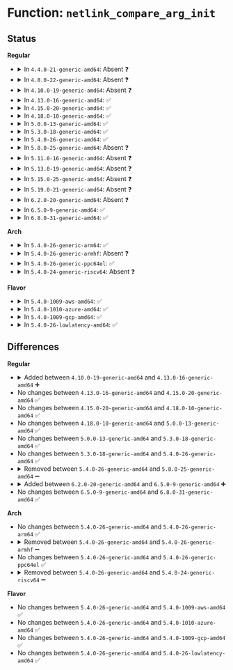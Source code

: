 # Function: <code>netlink_compare_arg_init</code>

## Status
<b>Regular</b>
<ul>
<li>
<details>
<summary>In <code>4.4.0-21-generic-amd64</code>: Absent ❓</summary>

```json
{
  "name": "netlink_compare_arg_init",
  "collision_type": "Unique Static",
  "inline_type": "Full",
  "funcs": [
    {
      "addr": 18446744071586494567,
      "name": "netlink_compare_arg_init",
      "external": false,
      "loc": "net/netlink/af_netlink.c:1038",
      "file": "net/netlink/af_netlink.c",
      "inline": "not declared, inlined",
      "caller_inline": [
        "net/netlink/af_netlink.c:netlink_hash",
        "net/netlink/af_netlink.c:netlink_lookup",
        "net/netlink/af_netlink.c:netlink_insert"
      ],
      "caller_func": []
    }
  ],
  "symbols": []
}
```
</details>
</li>
<li>
<details>
<summary>In <code>4.8.0-22-generic-amd64</code>: Absent ❓</summary>

```json
{
  "name": "netlink_compare_arg_init",
  "collision_type": "Unique Static",
  "inline_type": "Full",
  "funcs": [
    {
      "addr": 18446744071586940999,
      "name": "netlink_compare_arg_init",
      "external": false,
      "loc": "net/netlink/af_netlink.c:424",
      "file": "net/netlink/af_netlink.c",
      "inline": "not declared, inlined",
      "caller_inline": [
        "net/netlink/af_netlink.c:netlink_hash",
        "net/netlink/af_netlink.c:netlink_insert",
        "net/netlink/af_netlink.c:netlink_lookup"
      ],
      "caller_func": []
    }
  ],
  "symbols": []
}
```
</details>
</li>
<li>
<details>
<summary>In <code>4.10.0-19-generic-amd64</code>: Absent ❓</summary>

```json
{
  "name": "netlink_compare_arg_init",
  "collision_type": "Unique Static",
  "inline_type": "Full",
  "funcs": [
    {
      "addr": 18446744071587136247,
      "name": "netlink_compare_arg_init",
      "external": false,
      "loc": "net/netlink/af_netlink.c:431",
      "file": "net/netlink/af_netlink.c",
      "inline": "not declared, inlined",
      "caller_inline": [
        "net/netlink/af_netlink.c:netlink_hash",
        "net/netlink/af_netlink.c:netlink_insert",
        "net/netlink/af_netlink.c:__netlink_lookup"
      ],
      "caller_func": []
    }
  ],
  "symbols": []
}
```
</details>
</li>
<li>
<details>
<summary>In <code>4.13.0-16-generic-amd64</code>: ✅</summary>

```c
void netlink_compare_arg_init(struct netlink_compare_arg * arg, struct net * net, u32 portid)
```

```json
{
  "name": "netlink_compare_arg_init",
  "collision_type": "Unique Static",
  "inline_type": "No",
  "funcs": [
    {
      "addr": 18446744071587261584,
      "name": "netlink_compare_arg_init",
      "external": false,
      "loc": "net/netlink/af_netlink.c:462",
      "file": "net/netlink/af_netlink.c",
      "inline": "seen, unknown",
      "caller_inline": [],
      "caller_func": [
        "net/netlink/af_netlink.c:netlink_hash",
        "net/netlink/af_netlink.c:netlink_insert",
        "net/netlink/af_netlink.c:__netlink_lookup"
      ]
    }
  ],
  "symbols": [
    {
      "addr": 18446744071587261584,
      "name": "netlink_compare_arg_init",
      "section": ".text",
      "bind": "STB_LOCAL",
      "size": 24
    }
  ]
}
```
</details>
</li>
<li>
<details>
<summary>In <code>4.15.0-20-generic-amd64</code>: ✅</summary>

```c
void netlink_compare_arg_init(struct netlink_compare_arg * arg, struct net * net, u32 portid)
```

```json
{
  "name": "netlink_compare_arg_init",
  "collision_type": "Unique Static",
  "inline_type": "No",
  "funcs": [
    {
      "addr": 18446744071587780976,
      "name": "netlink_compare_arg_init",
      "external": false,
      "loc": "net/netlink/af_netlink.c:464",
      "file": "net/netlink/af_netlink.c",
      "inline": "seen, unknown",
      "caller_inline": [],
      "caller_func": [
        "net/netlink/af_netlink.c:netlink_hash",
        "net/netlink/af_netlink.c:netlink_insert",
        "net/netlink/af_netlink.c:__netlink_lookup"
      ]
    }
  ],
  "symbols": [
    {
      "addr": 18446744071587780976,
      "name": "netlink_compare_arg_init",
      "section": ".text",
      "bind": "STB_LOCAL",
      "size": 24
    }
  ]
}
```
</details>
</li>
<li>
<details>
<summary>In <code>4.18.0-10-generic-amd64</code>: ✅</summary>

```c
void netlink_compare_arg_init(struct netlink_compare_arg * arg, struct net * net, u32 portid)
```

```json
{
  "name": "netlink_compare_arg_init",
  "collision_type": "Unique Static",
  "inline_type": "No",
  "funcs": [
    {
      "addr": 18446744071588123408,
      "name": "netlink_compare_arg_init",
      "external": false,
      "loc": "net/netlink/af_netlink.c:498",
      "file": "net/netlink/af_netlink.c",
      "inline": "seen, unknown",
      "caller_inline": [],
      "caller_func": [
        "net/netlink/af_netlink.c:netlink_hash",
        "net/netlink/af_netlink.c:netlink_insert",
        "net/netlink/af_netlink.c:__netlink_lookup"
      ]
    }
  ],
  "symbols": [
    {
      "addr": 18446744071588123408,
      "name": "netlink_compare_arg_init",
      "section": ".text",
      "bind": "STB_LOCAL",
      "size": 24
    }
  ]
}
```
</details>
</li>
<li>
<details>
<summary>In <code>5.0.0-13-generic-amd64</code>: ✅</summary>

```c
void netlink_compare_arg_init(struct netlink_compare_arg * arg, struct net * net, u32 portid)
```

```json
{
  "name": "netlink_compare_arg_init",
  "collision_type": "Unique Static",
  "inline_type": "No",
  "funcs": [
    {
      "addr": 18446744071588305664,
      "name": "netlink_compare_arg_init",
      "external": false,
      "loc": "net/netlink/af_netlink.c:498",
      "file": "net/netlink/af_netlink.c",
      "inline": "seen, unknown",
      "caller_inline": [],
      "caller_func": [
        "net/netlink/af_netlink.c:netlink_hash",
        "net/netlink/af_netlink.c:netlink_insert",
        "net/netlink/af_netlink.c:__netlink_lookup"
      ]
    }
  ],
  "symbols": [
    {
      "addr": 18446744071588305664,
      "name": "netlink_compare_arg_init",
      "section": ".text",
      "bind": "STB_LOCAL",
      "size": 24
    }
  ]
}
```
</details>
</li>
<li>
<details>
<summary>In <code>5.3.0-18-generic-amd64</code>: ✅</summary>

```c
void netlink_compare_arg_init(struct netlink_compare_arg * arg, struct net * net, u32 portid)
```

```json
{
  "name": "netlink_compare_arg_init",
  "collision_type": "Unique Static",
  "inline_type": "No",
  "funcs": [
    {
      "addr": 18446744071588703568,
      "name": "netlink_compare_arg_init",
      "external": false,
      "loc": "net/netlink/af_netlink.c:489",
      "file": "net/netlink/af_netlink.c",
      "inline": "seen, unknown",
      "caller_inline": [],
      "caller_func": [
        "net/netlink/af_netlink.c:netlink_hash",
        "net/netlink/af_netlink.c:__netlink_insert",
        "net/netlink/af_netlink.c:__netlink_lookup"
      ]
    }
  ],
  "symbols": [
    {
      "addr": 18446744071588703568,
      "name": "netlink_compare_arg_init",
      "section": ".text",
      "bind": "STB_LOCAL",
      "size": 24
    }
  ]
}
```
</details>
</li>
<li>
<details>
<summary>In <code>5.4.0-26-generic-amd64</code>: ✅</summary>

```c
void netlink_compare_arg_init(struct netlink_compare_arg * arg, struct net * net, u32 portid)
```

```json
{
  "name": "netlink_compare_arg_init",
  "collision_type": "Unique Static",
  "inline_type": "No",
  "funcs": [
    {
      "addr": 18446744071588927440,
      "name": "netlink_compare_arg_init",
      "external": false,
      "loc": "net/netlink/af_netlink.c:489",
      "file": "net/netlink/af_netlink.c",
      "inline": "seen, unknown",
      "caller_inline": [],
      "caller_func": [
        "net/netlink/af_netlink.c:netlink_hash",
        "net/netlink/af_netlink.c:__netlink_insert",
        "net/netlink/af_netlink.c:__netlink_lookup"
      ]
    }
  ],
  "symbols": [
    {
      "addr": 18446744071588927440,
      "name": "netlink_compare_arg_init",
      "section": ".text",
      "bind": "STB_LOCAL",
      "size": 24
    }
  ]
}
```
</details>
</li>
<li>
<details>
<summary>In <code>5.8.0-25-generic-amd64</code>: Absent ❓</summary>

```json
{
  "name": "netlink_compare_arg_init",
  "collision_type": "Unique Static",
  "inline_type": "Full",
  "funcs": [
    {
      "addr": 18446744071589821819,
      "name": "netlink_compare_arg_init",
      "external": false,
      "loc": "net/netlink/af_netlink.c:489",
      "file": "net/netlink/af_netlink.c",
      "inline": "not declared, inlined",
      "caller_inline": [
        "net/netlink/af_netlink.c:netlink_insert",
        "net/netlink/af_netlink.c:__netlink_lookup"
      ],
      "caller_func": []
    }
  ],
  "symbols": []
}
```
</details>
</li>
<li>
<details>
<summary>In <code>5.11.0-16-generic-amd64</code>: Absent ❓</summary>

```json
{
  "name": "netlink_compare_arg_init",
  "collision_type": "Unique Static",
  "inline_type": "Full",
  "funcs": [
    {
      "addr": 18446744071589858379,
      "name": "netlink_compare_arg_init",
      "external": false,
      "loc": "net/netlink/af_netlink.c:490",
      "file": "net/netlink/af_netlink.c",
      "inline": "not declared, inlined",
      "caller_inline": [
        "net/netlink/af_netlink.c:netlink_insert",
        "net/netlink/af_netlink.c:__netlink_lookup"
      ],
      "caller_func": []
    }
  ],
  "symbols": []
}
```
</details>
</li>
<li>
<details>
<summary>In <code>5.13.0-19-generic-amd64</code>: Absent ❓</summary>

```json
{
  "name": "netlink_compare_arg_init",
  "collision_type": "Unique Static",
  "inline_type": "Full",
  "funcs": [
    {
      "addr": 18446744071589765845,
      "name": "netlink_compare_arg_init",
      "external": false,
      "loc": "net/netlink/af_netlink.c:500",
      "file": "net/netlink/af_netlink.c",
      "inline": "not declared, inlined",
      "caller_inline": [
        "net/netlink/af_netlink.c:netlink_insert",
        "net/netlink/af_netlink.c:__netlink_lookup"
      ],
      "caller_func": []
    }
  ],
  "symbols": []
}
```
</details>
</li>
<li>
<details>
<summary>In <code>5.15.0-25-generic-amd64</code>: Absent ❓</summary>

```json
{
  "name": "netlink_compare_arg_init",
  "collision_type": "Unique Static",
  "inline_type": "Full",
  "funcs": [
    {
      "addr": 18446744071590525140,
      "name": "netlink_compare_arg_init",
      "external": false,
      "loc": "net/netlink/af_netlink.c:500",
      "file": "net/netlink/af_netlink.c",
      "inline": "not declared, inlined",
      "caller_inline": [
        "net/netlink/af_netlink.c:netlink_insert",
        "net/netlink/af_netlink.c:__netlink_lookup"
      ],
      "caller_func": []
    }
  ],
  "symbols": []
}
```
</details>
</li>
<li>
<details>
<summary>In <code>5.19.0-21-generic-amd64</code>: Absent ❓</summary>

```json
{
  "name": "netlink_compare_arg_init",
  "collision_type": "Unique Static",
  "inline_type": "Selective",
  "funcs": [
    {
      "addr": 18446744071592133361,
      "name": "netlink_compare_arg_init",
      "external": false,
      "loc": "net/netlink/af_netlink.c:504",
      "file": "net/netlink/af_netlink.c",
      "inline": "not declared, inlined",
      "caller_inline": [
        "net/netlink/af_netlink.c:netlink_insert"
      ],
      "caller_func": []
    }
  ],
  "symbols": [
    {
      "addr": 18446744071594597273,
      "name": "netlink_compare_arg_init.part.0",
      "section": ".text",
      "bind": "STB_LOCAL",
      "size": 21
    }
  ]
}
```
</details>
</li>
<li>
<details>
<summary>In <code>6.2.0-20-generic-amd64</code>: Absent ❓</summary>

```json
{
  "name": "netlink_compare_arg_init",
  "collision_type": "Unique Static",
  "inline_type": "Full",
  "funcs": [
    {
      "addr": 18446744071593959121,
      "name": "netlink_compare_arg_init",
      "external": false,
      "loc": "net/netlink/af_netlink.c:504",
      "file": "net/netlink/af_netlink.c",
      "inline": "not declared, inlined",
      "caller_inline": [
        "net/netlink/af_netlink.c:netlink_insert"
      ],
      "caller_func": []
    }
  ],
  "symbols": []
}
```
</details>
</li>
<li>
<details>
<summary>In <code>6.5.0-9-generic-amd64</code>: ✅</summary>

```c
void netlink_compare_arg_init(struct netlink_compare_arg * arg, struct net * net, u32 portid)
```

```json
{
  "name": "netlink_compare_arg_init",
  "collision_type": "Unique Static",
  "inline_type": "No",
  "funcs": [
    {
      "addr": 18446744071594324160,
      "name": "netlink_compare_arg_init",
      "external": false,
      "loc": "net/netlink/af_netlink.c:504",
      "file": "net/netlink/af_netlink.c",
      "inline": "seen, unknown",
      "caller_inline": [],
      "caller_func": [
        "net/netlink/af_netlink.c:netlink_insert"
      ]
    }
  ],
  "symbols": [
    {
      "addr": 18446744071594324160,
      "name": "netlink_compare_arg_init",
      "section": ".text",
      "bind": "STB_LOCAL",
      "size": 34
    }
  ]
}
```
</details>
</li>
<li>
<details>
<summary>In <code>6.8.0-31-generic-amd64</code>: ✅</summary>

```c
void netlink_compare_arg_init(struct netlink_compare_arg * arg, struct net * net, u32 portid)
```

```json
{
  "name": "netlink_compare_arg_init",
  "collision_type": "Unique Static",
  "inline_type": "No",
  "funcs": [
    {
      "addr": 18446744071595123728,
      "name": "netlink_compare_arg_init",
      "external": false,
      "loc": "net/netlink/af_netlink.c:502",
      "file": "net/netlink/af_netlink.c",
      "inline": "seen, unknown",
      "caller_inline": [],
      "caller_func": [
        "net/netlink/af_netlink.c:netlink_insert"
      ]
    }
  ],
  "symbols": [
    {
      "addr": 18446744071595123728,
      "name": "netlink_compare_arg_init",
      "section": ".text",
      "bind": "STB_LOCAL",
      "size": 42
    }
  ]
}
```
</details>
</li>
</ul>
<b>Arch</b>
<ul>
<li>
<details>
<summary>In <code>5.4.0-26-generic-arm64</code>: ✅</summary>

```c
void netlink_compare_arg_init(struct netlink_compare_arg * arg, struct net * net, u32 portid)
```

```json
{
  "name": "netlink_compare_arg_init",
  "collision_type": "Unique Static",
  "inline_type": "No",
  "funcs": [
    {
      "addr": 18446603336502520968,
      "name": "netlink_compare_arg_init",
      "external": false,
      "loc": "net/netlink/af_netlink.c:489",
      "file": "net/netlink/af_netlink.c",
      "inline": "seen, unknown",
      "caller_inline": [],
      "caller_func": [
        "net/netlink/af_netlink.c:netlink_hash",
        "net/netlink/af_netlink.c:__netlink_insert",
        "net/netlink/af_netlink.c:__netlink_lookup"
      ]
    }
  ],
  "symbols": [
    {
      "addr": 18446603336502520968,
      "name": "netlink_compare_arg_init",
      "section": ".text",
      "bind": "STB_LOCAL",
      "size": 60
    }
  ]
}
```
</details>
</li>
<li>
<details>
<summary>In <code>5.4.0-26-generic-armhf</code>: Absent ❓</summary>

```json
{
  "name": "netlink_compare_arg_init",
  "collision_type": "Unique Static",
  "inline_type": "Full",
  "funcs": [
    {
      "addr": 3235241844,
      "name": "netlink_compare_arg_init",
      "external": false,
      "loc": "net/netlink/af_netlink.c:489",
      "file": "net/netlink/af_netlink.c",
      "inline": "not declared, inlined",
      "caller_inline": [
        "net/netlink/af_netlink.c:netlink_autobind",
        "net/netlink/af_netlink.c:netlink_lookup",
        "net/netlink/af_netlink.c:__netlink_insert"
      ],
      "caller_func": []
    }
  ],
  "symbols": []
}
```
</details>
</li>
<li>
<details>
<summary>In <code>5.4.0-26-generic-ppc64el</code>: ✅</summary>

```c
void netlink_compare_arg_init(struct netlink_compare_arg * arg, struct net * net, u32 portid)
```

```json
{
  "name": "netlink_compare_arg_init",
  "collision_type": "Unique Static",
  "inline_type": "No",
  "funcs": [
    {
      "addr": 13835058055296093648,
      "name": "netlink_compare_arg_init",
      "external": false,
      "loc": "net/netlink/af_netlink.c:489",
      "file": "net/netlink/af_netlink.c",
      "inline": "seen, unknown",
      "caller_inline": [],
      "caller_func": [
        "net/netlink/af_netlink.c:netlink_hash",
        "net/netlink/af_netlink.c:__netlink_insert",
        "net/netlink/af_netlink.c:__netlink_lookup"
      ]
    }
  ],
  "symbols": [
    {
      "addr": 13835058055296093648,
      "name": "netlink_compare_arg_init",
      "section": ".text",
      "bind": "STB_LOCAL",
      "size": 28
    }
  ]
}
```
</details>
</li>
<li>
<details>
<summary>In <code>5.4.0-24-generic-riscv64</code>: Absent ❓</summary>

```json
{
  "name": "netlink_compare_arg_init",
  "collision_type": "Unique Static",
  "inline_type": "Full",
  "funcs": [
    {
      "addr": 18446743936278694272,
      "name": "netlink_compare_arg_init",
      "external": false,
      "loc": "net/netlink/af_netlink.c:489",
      "file": "net/netlink/af_netlink.c",
      "inline": "not declared, inlined",
      "caller_inline": [
        "net/netlink/af_netlink.c:__netlink_insert",
        "net/netlink/af_netlink.c:__netlink_lookup"
      ],
      "caller_func": []
    }
  ],
  "symbols": []
}
```
</details>
</li>
</ul>
<b>Flavor</b>
<ul>
<li>
<details>
<summary>In <code>5.4.0-1009-aws-amd64</code>: ✅</summary>

```c
void netlink_compare_arg_init(struct netlink_compare_arg * arg, struct net * net, u32 portid)
```

```json
{
  "name": "netlink_compare_arg_init",
  "collision_type": "Unique Static",
  "inline_type": "No",
  "funcs": [
    {
      "addr": 18446744071588533824,
      "name": "netlink_compare_arg_init",
      "external": false,
      "loc": "net/netlink/af_netlink.c:489",
      "file": "net/netlink/af_netlink.c",
      "inline": "seen, unknown",
      "caller_inline": [],
      "caller_func": [
        "net/netlink/af_netlink.c:netlink_hash",
        "net/netlink/af_netlink.c:__netlink_insert",
        "net/netlink/af_netlink.c:__netlink_lookup"
      ]
    }
  ],
  "symbols": [
    {
      "addr": 18446744071588533824,
      "name": "netlink_compare_arg_init",
      "section": ".text",
      "bind": "STB_LOCAL",
      "size": 24
    }
  ]
}
```
</details>
</li>
<li>
<details>
<summary>In <code>5.4.0-1010-azure-amd64</code>: ✅</summary>

```c
void netlink_compare_arg_init(struct netlink_compare_arg * arg, struct net * net, u32 portid)
```

```json
{
  "name": "netlink_compare_arg_init",
  "collision_type": "Unique Static",
  "inline_type": "No",
  "funcs": [
    {
      "addr": 18446744071588245824,
      "name": "netlink_compare_arg_init",
      "external": false,
      "loc": "net/netlink/af_netlink.c:489",
      "file": "net/netlink/af_netlink.c",
      "inline": "seen, unknown",
      "caller_inline": [],
      "caller_func": [
        "net/netlink/af_netlink.c:netlink_hash",
        "net/netlink/af_netlink.c:__netlink_insert",
        "net/netlink/af_netlink.c:__netlink_lookup"
      ]
    }
  ],
  "symbols": [
    {
      "addr": 18446744071588245824,
      "name": "netlink_compare_arg_init",
      "section": ".text",
      "bind": "STB_LOCAL",
      "size": 24
    }
  ]
}
```
</details>
</li>
<li>
<details>
<summary>In <code>5.4.0-1009-gcp-amd64</code>: ✅</summary>

```c
void netlink_compare_arg_init(struct netlink_compare_arg * arg, struct net * net, u32 portid)
```

```json
{
  "name": "netlink_compare_arg_init",
  "collision_type": "Unique Static",
  "inline_type": "No",
  "funcs": [
    {
      "addr": 18446744071588866000,
      "name": "netlink_compare_arg_init",
      "external": false,
      "loc": "net/netlink/af_netlink.c:489",
      "file": "net/netlink/af_netlink.c",
      "inline": "seen, unknown",
      "caller_inline": [],
      "caller_func": [
        "net/netlink/af_netlink.c:netlink_hash",
        "net/netlink/af_netlink.c:__netlink_insert",
        "net/netlink/af_netlink.c:__netlink_lookup"
      ]
    }
  ],
  "symbols": [
    {
      "addr": 18446744071588866000,
      "name": "netlink_compare_arg_init",
      "section": ".text",
      "bind": "STB_LOCAL",
      "size": 24
    }
  ]
}
```
</details>
</li>
<li>
<details>
<summary>In <code>5.4.0-26-lowlatency-amd64</code>: ✅</summary>

```c
void netlink_compare_arg_init(struct netlink_compare_arg * arg, struct net * net, u32 portid)
```

```json
{
  "name": "netlink_compare_arg_init",
  "collision_type": "Unique Static",
  "inline_type": "No",
  "funcs": [
    {
      "addr": 18446744071589007488,
      "name": "netlink_compare_arg_init",
      "external": false,
      "loc": "net/netlink/af_netlink.c:489",
      "file": "net/netlink/af_netlink.c",
      "inline": "seen, unknown",
      "caller_inline": [],
      "caller_func": [
        "net/netlink/af_netlink.c:netlink_hash",
        "net/netlink/af_netlink.c:netlink_lookup",
        "net/netlink/af_netlink.c:__netlink_insert"
      ]
    }
  ],
  "symbols": [
    {
      "addr": 18446744071589007488,
      "name": "netlink_compare_arg_init",
      "section": ".text",
      "bind": "STB_LOCAL",
      "size": 24
    }
  ]
}
```
</details>
</li>
</ul>

## Differences
<b>Regular</b>
<ul>
<li>
<details>
<summary>Added between <code>4.10.0-19-generic-amd64</code> and <code>4.13.0-16-generic-amd64</code> ➕</summary>

```c
void netlink_compare_arg_init(struct netlink_compare_arg * arg, struct net * net, u32 portid)
```
</details>
</li>
<li>
No changes between <code>4.13.0-16-generic-amd64</code> and <code>4.15.0-20-generic-amd64</code> ✅
</li>
<li>
No changes between <code>4.15.0-20-generic-amd64</code> and <code>4.18.0-10-generic-amd64</code> ✅
</li>
<li>
No changes between <code>4.18.0-10-generic-amd64</code> and <code>5.0.0-13-generic-amd64</code> ✅
</li>
<li>
No changes between <code>5.0.0-13-generic-amd64</code> and <code>5.3.0-18-generic-amd64</code> ✅
</li>
<li>
No changes between <code>5.3.0-18-generic-amd64</code> and <code>5.4.0-26-generic-amd64</code> ✅
</li>
<li>
<details>
<summary>Removed between <code>5.4.0-26-generic-amd64</code> and <code>5.8.0-25-generic-amd64</code> ➖</summary>

```c
void netlink_compare_arg_init(struct netlink_compare_arg * arg, struct net * net, u32 portid)
```
</details>
</li>
<li>
<details>
<summary>Added between <code>6.2.0-20-generic-amd64</code> and <code>6.5.0-9-generic-amd64</code> ➕</summary>

```c
void netlink_compare_arg_init(struct netlink_compare_arg * arg, struct net * net, u32 portid)
```
</details>
</li>
<li>
No changes between <code>6.5.0-9-generic-amd64</code> and <code>6.8.0-31-generic-amd64</code> ✅
</li>
</ul>
<b>Arch</b>
<ul>
<li>
No changes between <code>5.4.0-26-generic-amd64</code> and <code>5.4.0-26-generic-arm64</code> ✅
</li>
<li>
<details>
<summary>Removed between <code>5.4.0-26-generic-amd64</code> and <code>5.4.0-26-generic-armhf</code> ➖</summary>

```c
void netlink_compare_arg_init(struct netlink_compare_arg * arg, struct net * net, u32 portid)
```
</details>
</li>
<li>
No changes between <code>5.4.0-26-generic-amd64</code> and <code>5.4.0-26-generic-ppc64el</code> ✅
</li>
<li>
<details>
<summary>Removed between <code>5.4.0-26-generic-amd64</code> and <code>5.4.0-24-generic-riscv64</code> ➖</summary>

```c
void netlink_compare_arg_init(struct netlink_compare_arg * arg, struct net * net, u32 portid)
```
</details>
</li>
</ul>
<b>Flavor</b>
<ul>
<li>
No changes between <code>5.4.0-26-generic-amd64</code> and <code>5.4.0-1009-aws-amd64</code> ✅
</li>
<li>
No changes between <code>5.4.0-26-generic-amd64</code> and <code>5.4.0-1010-azure-amd64</code> ✅
</li>
<li>
No changes between <code>5.4.0-26-generic-amd64</code> and <code>5.4.0-1009-gcp-amd64</code> ✅
</li>
<li>
No changes between <code>5.4.0-26-generic-amd64</code> and <code>5.4.0-26-lowlatency-amd64</code> ✅
</li>
</ul>
